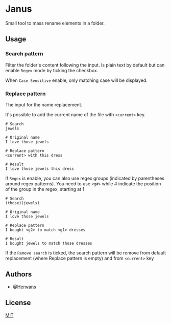 
# Janus

Small tool to mass rename elements in a folder.

## Usage

### Search pattern

Filter the folder's content following the input. Is plain text by default but can enable `Regex` mode by ticking the checkbox.

When `Case Sensitive` enable, only matching case will be displayed.

### Replace pattern

The input for the name replacement.

It's possible to add the current name of the file with `<current>` key. 

```
# Search
jewels

# Original name
I love those jewels

# Replace pattern
<current> with this dress

# Result
I love those jewels this dress
```

If `Regex` is enable, you can also use regex groups (indicated by parentheses around regex patterns).
You need to use `<g#>` while # indicate the position of the group in the regex, starting at 1

```
# Search
(those)(jewels)

# Original name
I love those jewels

# Replace pattern
I bought <g2> to match <g1> dresses

# Result
I bought jewels to match those dresses
```

If the `Remove search` is ticked, the search pattern will be remove from default replacement (where Replace pattern is empty) and from `<current>` key
## Authors

- [@Herwans](https://www.github.com/Herwans)


## License

[MIT](https://choosealicense.com/licenses/mit/)

